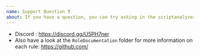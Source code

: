```yaml
---
name: Support Question ❓
about: If you have a question, you can try asking in the scriptanalyzer channel of the international PowerShell Slack channel first.
---
```


- Discord : https://discord.gg/U5PH7ner
- Also have a look at the `RoleDocumentation` folder for more information on each rule:
  https://github.com/

